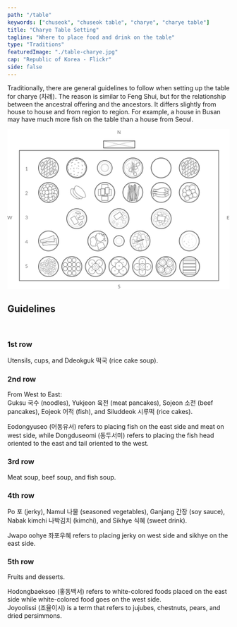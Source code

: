 ```yaml
---
path: "/table"
keywords: ["chuseok", "chuseok table", "charye", "charye table"]
title: "Charye Table Setting"
tagline: "Where to place food and drink on the table"
type: "Traditions"
featuredImage: "./table-charye.jpg"
cap: "Republic of Korea - Flickr"
side: false
---
```


<p>
Traditionally, there are general guidelines to follow when setting up the table for charye (차례). The reason is similar to Feng Shui, but for the relationship between the ancestral offering and the ancestors. It differs slightly from house to house and from region to region. For example, a house in Busan may have much more fish on the table than a house from Seoul.
</p>


![Table](table.png)
<h2 class="blog-header--2">Guidelines</h2></br>

<h3 class="blog-header--3">1st row</h3>
<p class="blog-p">Utensils, cups, and Ddeokguk 떡국 (rice cake soup).</p>

<h3 class="blog-header--3">2nd row</h3>
<p>From West to East:</br>
 Guksu 국수 (noodles), Yukjeon 육전 (meat pancakes), Sojeon 소전 (beef pancakes), Eojeok 어적 (fish), and Siluddeok 시루떡 (rice cakes).</p> 
<p class="blog-p">Eodongyuseo (어동유서) refers to placing fish on the east side and meat on west side, while Dongduseomi (동두서미) refers to placing the fish head oriented to the east and tail oriented to the west.</p>

<h3 class="blog-header--3">3rd row</h3>
<p class="blog-p">Meat soup, beef soup, and fish soup.</p>

<h3 class="blog-header--3">4th row</h3>
<p>Po 포 (jerky), Namul 나물 (seasoned vegetables), Ganjang 간장 (soy sauce), Nabak kimchi 나박김치 (kimchi), and Sikhye 식혜 (sweet drink).</p>
<p class="blog-p">Jwapo oohye 좌포우혜 refers to placing jerky on west side and sikhye on the east side.</p>

<h3 class="blog-header--3">5th row</h3>
<p>Fruits and desserts.</p> 
<p class="blog-p">Hodongbaekseo (홓동백서) refers to white-colored foods placed on the east side while white-colored food goes on the west side.</br>Joyoolissi (조율이시) is a term that refers to jujubes, chestnuts, pears, and dried persimmons.</p>
